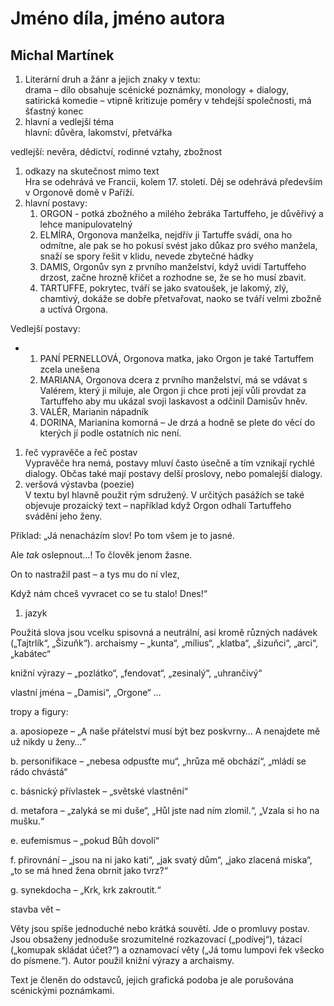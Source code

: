 # Jméno díla, jméno autora

## Michal Martínek

1. Literární druh a žánr a jejich znaky v textu:  
    drama – dílo obsahuje scénické poznámky, monology + dialogy, satirická komedie – vtipně kritizuje poměry v tehdejší společnosti, má šťastný konec
2. hlavní a vedlejší téma  
    hlavní: důvěra, lakomství, přetvářka

vedlejší: nevěra, dědictví, rodinné vztahy, zbožnost

1. odkazy na skutečnost mimo text  
    Hra se odehrává ve Francii, kolem 17. století. Děj se odehrává především v Orgonově domě v Paříží.
2. hlavní postavy:
    1. ORGON - potká zbožného a milého žebráka Tartuffeho, je důvěřivý a lehce manipulovatelný
    2. ELMÍRA, Orgonova manželka, nejdřív ji Tartuffe svádí, ona ho odmítne, ale pak se ho pokusí svést jako důkaz pro svého manžela, snaží se spory řešit v klidu, nevede zbytečné hádky
    3. DAMIS, Orgonův syn z prvního manželství, když uvidí Tartuffeho drzost, začne hrozně křičet a rozhodne se, že se ho musí zbavit.
    4. TARTUFFE, pokrytec, tváří se jako svatoušek, je lakomý, zlý, chamtivý, dokáže se dobře přetvařovat, naoko se tváří velmi zbožně a uctívá Orgona.

Vedlejší postavy:

- 1. PANÍ PERNELLOVÁ, Orgonova matka, jako Orgon je také Tartuffem zcela unešena
  2. MARIANA, Orgonova dcera z prvního manželství, má se vdávat s Valérem, který ji miluje, ale Orgon ji chce proti její vůli provdat za Tartuffeho aby mu ukázal svoji laskavost a odčinil Damisův hněv.
  3. VALÉR, Marianin nápadník
  4. DORINA, Marianina komorná – Je drzá a hodně se plete do věcí do kterých jí podle ostatních nic není.

1. řeč vypravěče a řeč postav  
    Vypravěče hra nemá, postavy mluví často úsečně a tím vznikají rychlé dialogy. Občas také mají postavy delší proslovy, nebo pomalejší dialogy.
2. veršová výstavba (poezie)  
    V textu byl hlavně použit rým sdružený. V určitých pasážích se také objevuje prozaický text – například když Orgon odhalí Tartuffeho svádění jeho ženy.

Příklad: „Já nenacházím slov! Po tom všem je to jasné.

Ale _tak_ oslepnout…! To člověk jenom žasne.

On to nastražil past – a tys mu do ní vlez,

Když nám chceš vyvracet co se tu stalo! Dnes!“

1. jazyk

Použitá slova jsou vcelku spisovná a neutrální, asi kromě různých nadávek („Tajtrlík“, „Šizuňk“). archaismy – „kunta“, „mílius“, „klatba“, „šizuňci“, „arci“, „kabátec“

knižní výrazy – „pozlátko“, „fendovat“, „zesinalý“, „uhrančivý“

vlastní jména – „Damisi“, „Orgone“ …

tropy a figury:

a. aposiopeze – „A naše přátelství musí být bez poskvrny… A nenajdete mě už nikdy u ženy…“

b. personifikace – „nebesa odpusťte mu“, „hrůza mě obchází“, „mládí se rádo chvástá“

c. básnický přívlastek – „světské vlastnění“

d. metafora – „zalyká se mi duše“, „Hůl jste nad ním zlomil.“, „Vzala si ho na mušku.“

e. eufemismus – „pokud Bůh dovolí“

f. přirovnání – „jsou na ni jako kati“, „jak svatý dům“, „jako zlacená miska“, „to se má hned žena obrnit jako tvrz?“

g. synekdocha – „Krk, krk zakroutit.“

stavba vět –

Věty jsou spíše jednoduché nebo krátká souvětí. Jde o promluvy postav. Jsou obsaženy jednoduše srozumitelné rozkazovací („podívej“), tázací („komupak skládat účet?“) a oznamovací věty („Já tomu lumpovi řek všecko do písmene.“). Autor použil knižní výrazy a archaismy.

Text je členěn do odstavců, jejich grafická podoba je ale porušována scénickými poznámkami.